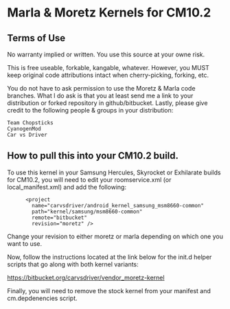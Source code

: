 Marla & Moretz Kernels for CM10.2
===================

Terms of Use
-------------------

No warranty implied or written.  You use this source at your owne risk.

This is free useable, forkable, kangable, whatever.  However, you MUST
keep original code attributions intact when cherry-picking, forking, etc.

You do not have to ask permission to use the Moretz & Marla code branches.
What I do ask is that you at least send me a link to your distribution or
forked repository in github/bitbucket.  Lastly, please give credit to
the following people & groups in your distribution:

	Team Chopsticks
	CyanogenMod
	Car vs Driver


How to pull this into your CM10.2 build.
--------------------

To use this kernel in your Samsung Hercules, Skyrocket or Exhilarate builds for 
CM10.2, you will need to edit your roomservice.xml (or local_manifest.xml) and 
add the following:

  <remote  name="bitbucket"
          fetch="ssh://git@bitbucket.org" />
          
          <project 
            name="carvsdriver/android_kernel_samsung_msm8660-common" 
            path="kernel/samsung/msm8660-common" 
            remote="bitbucket" 
            revision="moretz" />
            
Change your revision to either moretz or marla depending on which one you 
want to use.

Now, follow the instructions located at the link below for the init.d
helper scripts that go along with both kernel variants:

https://bitbucket.org/carvsdriver/vendor_moretz-kernel

Finally, you will need to remove the stock kernel from your manifest and 
cm.depdenencies script.

